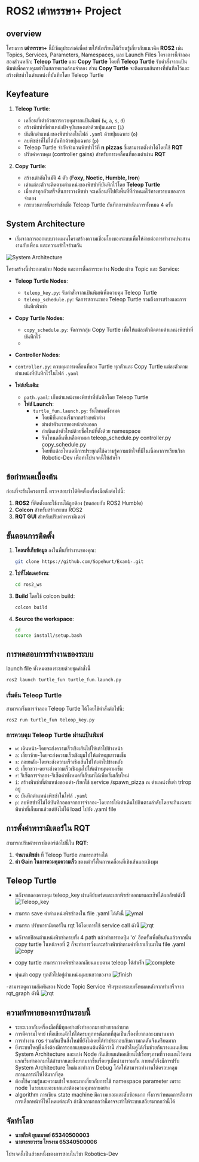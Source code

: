 # **ROS2 เต่าหรรษา+ Project**

## overview

โครงการ **เต่าหรรษา+** นี้มีวัตถุประสงค์เพื่อช่วยให้นักเรียนได้เรียนรู้เกี่ยวกับแนวคิด **ROS2** เช่น Topics, Services, Parameters, Namespaces, และ Launch Files โครงการนี้จำลองสองส่วนหลัก: **Teleop Turtle** และ **Copy Turtle** โดยที่ **Teleop Turtle** รับคำสั่งจากแป้นพิมพ์เพื่อควบคุมเต่าในสภาพแวดล้อมจำลอง ส่วน **Copy Turtle** จะติดตามเส้นทางที่บันทึกไว้และสร้างพิซซ่าในตำแหน่งที่บันทึกโดย Teleop Turtle

## **Keyfeature**

1. **Teleop Turtle**:
   - เคลื่อนที่เต่าด้วยการควบคุมจากแป้นพิมพ์ (`w`, `a`, `s`, `d`)
   - สร้างพิซซ่าที่ตำแหน่งปัจจุบันของเต่าด้วยปุ่มเฉพาะ (`i`)
   - บันทึกตำแหน่งของพิซซ่าลงในไฟล์ `.yaml` ด้วยปุ่มเฉพาะ (`o`)
   - ลบพิซซ่าที่ไม่ได้บันทึกด้วยปุ่มเฉพาะ (`p`)
   - Teleop Turtle จำกัดจำนวนพิซซ่าไว้ที่ **n pizzas** ซึ่งสามารถตั้งค่าได้โดยใช้ **RQT**
   - ปรับค่าควบคุม (controller gains) สำหรับการเคลื่อนที่ของเต่าผ่าน **RQT**

2. **Copy Turtle**:
   - สร้างเต่าอัตโนมัติ 4 ตัว (**Foxy, Noetic, Humble, Iron**)
   - เต่าแต่ละตัวจะติดตามตำแหน่งของพิซซ่าที่บันทึกไว้โดย **Teleop Turtle**
   - เมื่อเต่าทุกตัวเสร็จสิ้นการวางพิซซ่า จะเคลื่อนที่ไปยังพื้นที่ที่กำหนดไว้ทางขวาบนของการจำลอง
   - กระบวนการนี้จะทำซ้ำเมื่อ Teleop Turtle บันทึกการดำเนินการทั้งหมด 4 ครั้ง

## **System Architecture**
- เริ่มจากการออกแบบวางแผนโครงสร้างความเชื่อมโยงของระบบเพื่อให้ง่ายต่อการทำงานประสานงานกับเพื่อน และความเข้าใจร่วมกัน

![System Architecture](https://cdn.discordapp.com/attachments/1033675367401132097/1284683521264324729/System_architecture_-_turtle_fun.launch.py_2.jpg?ex=66e78643&is=66e634c3&hm=5f1c7f3fd98b5ab30d4b95f391f0a9aa4faa66652938231637962677ec08025c&)

โครงสร้างนี้ประกอบด้วย Node และการสื่อสารระหว่าง Node ผ่าน Topic และ Service:

- **Teleop Turtle Nodes**:
  - `teleop_key.py`: รับคำสั่งจากแป้นพิมพ์เพื่อควบคุม Teleop Turtle
  - `teleop_schedule.py`: จัดการสถานะของ Teleop Turtle รวมถึงการสร้างและการบันทึกพิซซ่า

- **Copy Turtle Nodes**:
  - `copy_schedule.py`: จัดการกลุ่ม Copy Turtle เพื่อให้แต่ละตัวติดตามตำแหน่งพิซซ่าที่บันทึกไว้
  - 
- **Controller Nodes**:
- `controller.py`: ควบคุมการเคลื่อนที่ของ Turtle ทุกตัวและ Copy Turtle แต่ละตัวตามตำแหน่งที่บันทึกไว้ในไฟล์ `.yaml`

- **ไฟล์เพิ่มเติม**:
  - `path.yaml`: เก็บตำแหน่งของพิซซ่าที่บันทึกโดย Teleop Turtle
  - **ไฟล์ Launch**:
    - `turtle_fun.launch.py`: รันโหนดทั้งหมด
      - โดยมีขั้นตอนเริ่มจากสร้างหน้าต่าง
      - ฆ่าเต่าตัวแรกของหน้าต่างออก
      - กำเนิดเต่าตัวใหม่ด้วยชื่อใหม่ที่ตั้งด้วย namespace
      - รันโหนดอื่นที่เหลือตามมา teleop_schedule.py controller.py copy_schedule.py
      - โดยที่แต่ละโหนดมีการประยุกต์ใช้ความรู้ความเข้าใจที่มีในเนื้อหาการเรียนวิชา Robotic-Dev เพื่อทำโปรเจคนี้ให้สำเร็จ
## **ข้อกำหนดเบื้องต้น**

ก่อนที่จะรันโครงการนี้ ตรวจสอบว่าได้ติดตั้งเครื่องมือดังต่อไปนี้:

1. **ROS2** ที่ติดตั้งและใช้งานได้ถูกต้อง (ทดสอบกับ ROS2 Humble)
2. **Colcon** สำหรับสร้างระบบ ROS2
3. **RQT GUI** สำหรับปรับค่าพารามิเตอร์

## **ขั้นตอนการติดตั้ง**

1. **โคลนที่เก็บข้อมูล** ลงในพื้นที่ทำงานของคุณ:

   ```bash
   git clone https://github.com/Sopehurt/Exam1-.git
   ```

2. **ไปที่โฟลเดอร์งาน**:

   ```bash
   cd ros2_ws
   ```


3. **Build** โดยใช้ colcon build:

   ```bash
   colcon build
   ```

4. **Source the workspace**:

   ```bash
   cd
   source install/setup.bash
   ```

## **การทดสอบการทำงานของระบบ**
launch file ทั้งหมดของระบบด้วยชุดคำสั่งนี้
```bash
ros2 launch turtle_fun turtle_fun.launch.py
```

### **เริ่มต้น Teleop Turtle**

สามารถเริ่มการจำลอง Teleop Turtle ได้โดยใช้คำสั่งต่อไปนี้:

```bash
ros2 run turtle_fun teleop_key.py 
```

### **การควบคุม Teleop Turtle ผ่านแป้นพิมพ์**

- `w`: เดินหน้า-โดยจะส่งความเร็วเชิงเส้นไปให้เต่าไปข้างหน้า
- `a`: เลี้ยวซ้าย-โดยจะส่งความเร็วเชิงมุมไปให้เต่าหมุนทวนเข็ม
- `s`: ถอยหลัง-โดยจะส่งความเร็วเชิงเส้นไปให้เต่าไปข้างหลัง
- `d`: เลี้ยวขวา-ดยจะส่งความเร็วเชิงมุมไปให้เต่าหมุนตามเข็ม
- `r`: รีเซ็ตการจำลอง-รีเซ็ตค่าทั้งหมดที่เก็บมาได้เพื่อเริ่มเก็บใหม่
- `i`: สร้างพิซซ่าที่ตำแหน่งของเต่า-เรียกใช้ service /spawn_pizza ณ ตำแหน่งที่เต่า trlrop อยู่
- `o`: บันทึกตำแหน่งพิซซ่าในไฟล์ `.yaml`
- `p`: ลบพิซซ่าที่ไม่ได้บันทึกออกจากการจำลอง-โดยการให้เต่าเดินไปกินตามลำดับโดยจะกินเฉพาะพิซซ่าที่เก็บมาแล้วแต่ยังไม่ได้ load ไปยัง .yaml file

## **การตั้งค่าพารามิเตอร์ใน RQT**

สามารถปรับค่าพารามิเตอร์ต่อไปนี้ใน **RQT**:

1. **จำนวนพิซซ่า** ที่ Teleop Turtle สามารถสร้างได้
2. **ค่า Gain ในการควมคุมความเร็ว** ของเต่าทั้งในการเคลื่อนที่เชิงเส้นและเชิงมุม

## **Teleop Turtle**
- หลังจากลองควบคุม teleop_key ผ่านคีย์บอร์ดและเสกพิซซ่าออกมาและเซิฟได้ผลลัพธ์ดังนัี้
![Teleop_key](https://cdn.discordapp.com/attachments/1033675367401132097/1284675962113495040/image.png?ex=66e77f39&is=66e62db9&hm=28acb68d49574d860e1e67698de1794421f9db1babdb0fa2d985112e9f348adf&)

- สามารถ save ค่าตำแหน่งพิซซ่าลงใน file .yaml ได้ดังนี้
![ymal](https://cdn.discordapp.com/attachments/1033675367401132097/1284677451506651178/image.png?ex=66e7809c&is=66e62f1c&hm=ff7fd3af09e6af43771e663373c0c39e741a4b7df87bbda79da28efb34fd2484&)

- สามารถ ปรับพารามิเตอร์ใน rqt ได้โดยการใช้ service call ดังนี้
![rqt](https://cdn.discordapp.com/attachments/1033675367401132097/1284679777986285608/image.png?ex=66e782c7&is=66e63147&hm=df0242d2759f673b95db59390679700e481cb3dd9964fca1b56536da16df7fe6&)

- หลังจากป้อนตำแหน่งพิซซ่าครบทั้ง 4 path แล้วทำการกดปุ่ม 'o' อีกครั้งเพื่อยืนยันแล้วจากนั้น copy turtle ในหน้าจอที่ 2 ก็จะทำการวิ่งและสร้างพิซซ่าตามค่าที่เราเก็บมาใน file .yaml
![copy](https://cdn.discordapp.com/attachments/1033675367401132097/1284680705472860311/image.png?ex=66e783a4&is=66e63224&hm=eaaebd134531d74621c2a61d0241dcff1d2073e33d782b82a322f71a57f1a9cc&)

- copy turtle สามารถวาดพิซซ่าลอกเลียนแบบตาม teleop ได้สำเร็จ
![complete](https://cdn.discordapp.com/attachments/1033675367401132097/1284685526955331645/image.png?ex=66e78821&is=66e636a1&hm=b392c1710c12baf8e2386909fe1a73d3eebd08f99d3e0b289af5c91543791253&)

- หุ่นเต่า copy ทุกตัวไปอยู่ตำแหน่งมุมบนขวาของจอ
![finish](https://cdn.discordapp.com/attachments/1033675367401132097/1284688049737039882/image.png?ex=66e78a7b&is=66e638fb&hm=7de7628e173f6bb93a76021378a04ff131f2d4d45fdf8405261de1fc29a90acb&)

-สามารถดูความสัมพันของ Node Topic Service จริงๆของระบบทั้งหมดหลังจากทำเสร็จจาก rqt_graph ดังนี้
![rqt](https://cdn.discordapp.com/attachments/1033675367401132097/1284690362191056896/rosgraph.png?ex=66e78ca2&is=66e63b22&hm=cbc1a1b1597067277ce5fb956110c48d3dd290f47e317cb5334d91ec6370c762&)

## **ความท้าทายของการบ้านรอบนี้**
- ระยะเวลากับเครื่องมือที่มีทุกอย่างยังทำออกมาอย่างยากลำบาก
- การตีความโจทย์ เพื่อเขียนดักให้ได้ครบทุกทรณีมากที่สุดเป็นเรื่องที่ยากและงมนานมาก
- การทำงาน ros ร่วมกันเป็นสิ่งใหม่ที่ยังไม่เคยได้ทำประกอบกับความกดดันจึงเครียดมาก
- ยิ่งระบบใหญ่ขึ้นยิ่งต้องมีการออกแบบตอนต้นที่ดีกว่านี้ ส่วนตัวในคู่ได้เริ่มช่วยกันวางแผนเขียน System Architecture และแบ่ง Node กันเขียนแต่พอเขียนไปเรื่อยๆภาพที่วางแผนไว้ตอนแรกเริ่มทำออกมาได้ลำบากและยิ่งยากมากขึ้นเรื่อยๆเมื่อนำมารวมกัน ภายหลังจึงมีการปรับ System Architecture ใหม่และทำการ Debug โค้ดให้สามารถทำงานได้ครอบคลุมสถานการณ์ให้ได้มากที่สุด
- ต้องใช้ความรู้และความเข้าใจเยอะมากเกี่ยวกับการใช้ namespace parameter เพราะ node ในระบบเยอะมากและต้องควมคุมหลายอย่าง
- algorithm การเขียน state machine มีความเยอะและซับซ้อนมาก ทั้งการกำหนดการสื่อสาร การเลือกหน้าที่ให้โหดแต่ละตัว ถ้ามีเวลามากกว่านี้อาจจะทำให้ระบบเสถียรมากกว่านี้ได้
  
## **จัดทำโดย**
- **นายกีรติ ยุบลมาตย์ 65340500003**
- **นายจรรยวรรธ ไทรงาม 65340500006**

โปรเจคนี้เป็นส่วนหนึ่งของการสอบในวิชา Robotics-Dev
